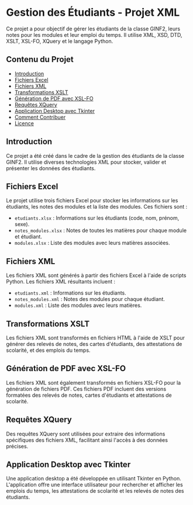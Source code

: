 # Gestion des Étudiants - Projet XML

Ce projet a pour objectif de gérer les étudiants de la classe GINF2, leurs notes pour les modules et leur emploi du temps. Il utilise XML, XSD, DTD, XSLT, XSL-FO, XQuery et le langage Python.

## Contenu du Projet

- [Introduction](#introduction)
- [Fichiers Excel](#fichiers-excel)
- [Fichiers XML](#fichiers-xml)
- [Transformations XSLT](#transformations-xslt)
- [Génération de PDF avec XSL-FO](#génération-de-pdf-avec-xsl-fo)
- [Requêtes XQuery](#requêtes-xquery)
- [Application Desktop avec Tkinter](#application-desktop-avec-tkinter)
- [Comment Contribuer](#comment-contribuer)
- [Licence](#licence)

## Introduction

Ce projet a été créé dans le cadre de la gestion des étudiants de la classe GINF2. Il utilise diverses technologies XML pour stocker, valider et présenter les données des étudiants.

## Fichiers Excel

Le projet utilise trois fichiers Excel pour stocker les informations sur les étudiants, les notes des modules et la liste des modules. Ces fichiers sont :
- `etudiants.xlsx` : Informations sur les étudiants (code, nom, prénom, sexe).
- `notes_modules.xlsx` : Notes de toutes les matières pour chaque module et étudiant.
- `modules.xlsx` : Liste des modules avec leurs matières associées.

## Fichiers XML

Les fichiers XML sont générés à partir des fichiers Excel à l'aide de scripts Python. Les fichiers XML résultants incluent :
- `etudiants.xml` : Informations sur les étudiants.
- `notes_modules.xml` : Notes des modules pour chaque étudiant.
- `modules.xml` : Liste des modules avec leurs matières.

## Transformations XSLT

Les fichiers XML sont transformés en fichiers HTML à l'aide de XSLT pour générer des relevés de notes, des cartes d'étudiants, des attestations de scolarité, et des emplois du temps.

## Génération de PDF avec XSL-FO

Les fichiers XML sont également transformés en fichiers XSL-FO pour la génération de fichiers PDF. Ces fichiers PDF incluent des versions formatées des relevés de notes, cartes d'étudiants et attestations de scolarité.

## Requêtes XQuery

Des requêtes XQuery sont utilisées pour extraire des informations spécifiques des fichiers XML, facilitant ainsi l'accès à des données précises.

## Application Desktop avec Tkinter

Une application desktop a été développée en utilisant Tkinter en Python. L'application offre une interface utilisateur pour rechercher et afficher les emplois du temps, les attestations de scolarité et les relevés de notes des étudiants.



